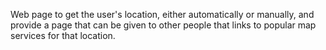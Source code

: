 Web page to get the user's location, either automatically or manually, and
provide a page that can be given to other people that links to popular map
services for that location.
